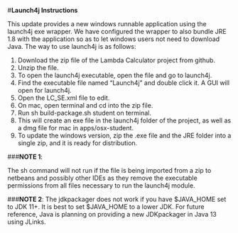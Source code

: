 #**Launch4j Instructions**


This update provides a new windows runnable application using the launch4j exe wrapper. We have configured the wrapper to also bundle JRE 1.8 with the application so as to let windows users not need to download Java. The way to use launch4j is as follows: 


1. Download the zip file of the Lambda Calculator project from github.
2. Unzip the file.
3. To open the launch4j executable, open the file and go to launch4j.
4. Find the executable file named “Launch4j” and double click it. A GUI will open for launch4j.
5. Open the LC_SE.xml file to edit.
6. On mac, open terminal and cd into the zip file.
7. Run sh build-package.sh student on terminal.
8. This will create an exe file in the launch4j folder of the project, as well as a dmg file for mac in apps/osx-student. 
9. To update the windows version, zip the .exe file and the JRE folder into a single zip, and it is ready for distribution. 


###**NOTE 1**: 

The sh command will not run if the file is being imported from a zip to netbeans and possibly other IDEs as they remove the executable permissions from all files necessary to run the launch4j module. 


###**NOTE 2**: The jdkpackager does not work if you have $JAVA_HOME set to JDK 11+. It is best to set $JAVA_HOME to a lower JDK. For future reference, Java is planning on providing a new JDKpackager in Java 13 using JLinks.
